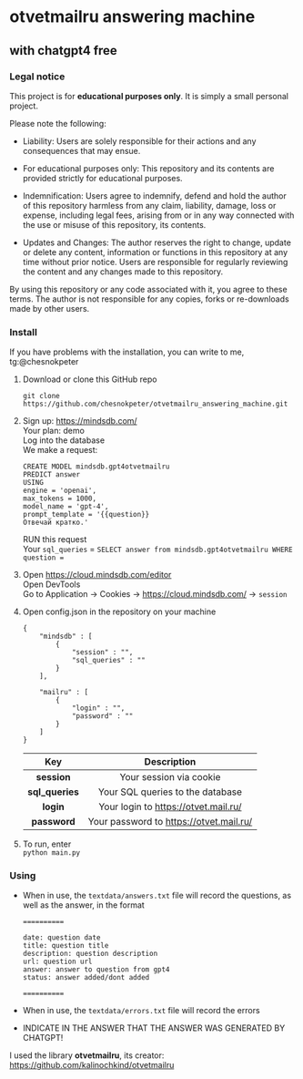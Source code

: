 # otvetmailru answering machine
## with chatgpt4 free

<!-- --- -->
### Legal notice
This project is for **educational purposes only**. It is simply a small personal project.

Please note the following:
 - Liability: Users are solely responsible for their actions and any consequences that may ensue. 

 - For educational purposes only: This repository and its contents are provided strictly for educational purposes.

 - Indemnification: Users agree to indemnify, defend and hold the author of this repository harmless from any claim, liability, damage, loss or expense, including legal fees, arising from or in any way connected with the use or misuse of this repository, its contents.

 - Updates and Changes: The author reserves the right to change, update or delete any content, information or functions in this repository at any time without prior notice. Users are responsible for regularly reviewing the content and any changes made to this repository.

By using this repository or any code associated with it, you agree to these terms. The author is not responsible for any copies, forks or re-downloads made by other users.

<!-- ---  -->
### Install
If you have problems with the installation, you can write to me, tg:@chesnokpeter 
1. Download or clone this GitHub repo
    ```
    git clone https://github.com/chesnokpeter/otvetmailru_answering_machine.git
    ```
2. Sign up: https://mindsdb.com/ \
    Your plan: demo \
    Log into the database \
    We make a request:

    ```
    CREATE MODEL mindsdb.gpt4otvetmailru
    PREDICT answer
    USING
    engine = 'openai',
    max_tokens = 1000,
    model_name = 'gpt-4',
    prompt_template = '{{question}} 
    Отвечай кратко.'
    ```
    RUN this request \
    Your ` sql_queries ` = ` SELECT answer from mindsdb.gpt4otvetmailru WHERE question = `

3. Open https://cloud.mindsdb.com/editor \
    Open DevTools \
    Go to Application -> Cookies -> https://cloud.mindsdb.com/ -> ` session `

4. Open config.json in the repository on your machine
    ```
    {
        "mindsdb" : [
            {
                "session" : "",
                "sql_queries" : ""
            }
        ],
        
        "mailru" : [
            {
                "login" : "",
                "password" : ""
            }
        ]
    }
    ```
    
    | Key           | Description                           |
    |:-------------:|:-------------------------------------:|
    |**session**    |Your session via cookie                |
    |**sql_queries**|Your SQL queries to the database       |
    |**login**      |Your login to https://otvet.mail.ru/   |
    |**password**   |Your password to https://otvet.mail.ru/|

5. To run, enter \
    `python main.py`

<!-- ---  -->

### Using

- When in use, the `textdata/answers.txt` file will record the questions, as well as the answer, in the format

    ```
    ==========

    date: question date
    title: question title
    description: question description
    url: question url
    answer: answer to question from gpt4
    status: answer added/dont added

    ==========
    ```

 - When in use, the `textdata/errors.txt` file will record the errors

 - INDICATE IN THE ANSWER THAT THE ANSWER WAS GENERATED BY CHATGPT!

I used the library **otvetmailru**, its creator: https://github.com/kalinochkind/otvetmailru 








